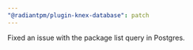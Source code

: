 ```yaml
---
"@radiantpm/plugin-knex-database": patch
---
```


Fixed an issue with the package list query in Postgres.
